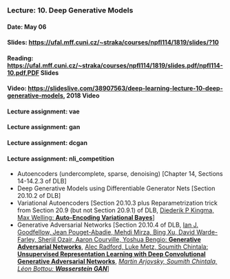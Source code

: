 ### Lecture: 10. Deep Generative Models
#### Date: May 06
#### Slides: https://ufal.mff.cuni.cz/~straka/courses/npfl114/1819/slides/?10
#### Reading: https://ufal.mff.cuni.cz/~straka/courses/npfl114/1819/slides.pdf/npfl114-10.pdf,PDF Slides
#### Video: https://slideslive.com/38907563/deep-learning-lecture-10-deep-generative-models, 2018 Video
#### Lecture assignment: vae
#### Lecture assignment: gan
#### Lecture assignment: dcgan
#### Lecture assignment: nli_competition

- Autoencoders (undercomplete, sparse, denoising) [Chapter 14, Sections 14-14.2.3 of DLB]
- Deep Generative Models using Differentiable Generator Nets [Section 20.10.2 of DLB]
- Variational Autoencoders [Section 20.10.3 plus Reparametrization trick from Section 20.9 (but not Section 20.9.1) of DLB, [Diederik P Kingma, Max Welling: **Auto-Encoding Variational Bayes**](https://arxiv.org/abs/1312.6114)]
- Generative Adversarial Networks [Section 20.10.4 of DLB, [Ian J. Goodfellow, Jean Pouget-Abadie, Mehdi Mirza, Bing Xu, David Warde-Farley, Sherjil Ozair, Aaron Courville, Yoshua Bengio: **Generative Adversarial Networks**](https://arxiv.org/abs/1406.2661), [Alec Radford, Luke Metz, Soumith Chintala: **Unsupervised Representation Learning with Deep Convolutional Generative Adversarial Networks**](https://arxiv.org/abs/1511.06434), _[Martin Arjovsky, Soumith Chintala, Léon Bottou: **Wasserstein GAN**](https://arxiv.org/abs/1701.07875)_]
